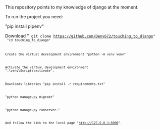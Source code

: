 This repository points to my knowledge of django at the moment.

To run the project you need:

"pip install pipenv"

Download "<code>
git clone https://github.com/Deny672/touching_to_django"
<code>
"cd touching_to_django"

Create the virtual development environment "python -m venv venv"

Activate the virtual development environment ".\venv\Scripts\activate".

Downloads libraries "pip install -r requirements.txt"

"python manage.py migrate"

"python manage.py runserver."

And follow the link to the local page "http://127.0.0.1:8000".
